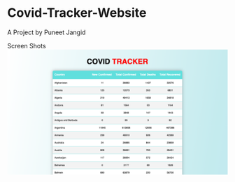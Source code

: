 # Covid-Tracker-Website

A Project by Puneet Jangid

Screen Shots
![](Screen%20Shots/Screenshot%202020-09-19%20at%205.08.18%20PM.png)

